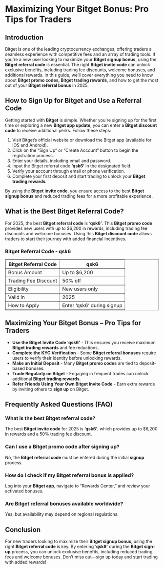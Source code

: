 <h1>Maximizing Your Bitget Bonus: Pro Tips for Traders</h1>
<h2>Introduction</h2>
<p>Bitget is one of the leading cryptocurrency exchanges, offering traders a seamless experience with competitive fees and an array of trading tools. If you're a new user looking to maximize your <strong>Bitget signup bonus</strong>, using the <strong>Bitget referral code</strong> is essential. The right <strong>Bitget invite code</strong> can unlock exclusive benefits, including trading fee discounts, welcome bonuses, and additional rewards. In this guide, we’ll cover everything you need to know about <strong>Bitget promo codes, Bitget trading rewards</strong>, and how to get the most out of your <strong>Bitget referral bonus</strong> in 2025.</p>

<h2>How to Sign Up for Bitget and Use a Referral Code</h2>
<p>Getting started with <strong>Bitget</strong> is simple. Whether you're signing up for the first time or exploring a new <strong>Bitget app update</strong>, you can enter a <strong>Bitget discount code</strong> to receive additional perks. Follow these steps:</p>
<ol>
    <li>Visit Bitget’s official website or download the Bitget app (available for iOS and Android).</li>
    <li>Click on the “Sign Up” or “Create Account” button to begin the registration process.</li>
    <li>Enter your details, including email and password.</li>
    <li>Input the Bitget referral code <strong>‘qsk6’</strong> in the designated field.</li>
    <li>Verify your account through email or phone verification.</li>
    <li>Complete your first deposit and start trading to unlock your <strong>Bitget trading rewards</strong>.</li>
</ol>
<p>By using the <strong>Bitget invite code</strong>, you ensure access to the best <strong>Bitget signup bonus</strong> and reduced trading fees for a more profitable experience.</p>

<h2>What is the Best Bitget Referral Code?</h2>
<p>For 2025, the best <strong>Bitget referral code</strong> is <strong>‘qsk6’</strong>. This <strong>Bitget promo code</strong> provides new users with up to $6,200 in rewards, including trading fee discounts and welcome bonuses. Using this <strong>Bitget discount code</strong> allows traders to start their journey with added financial incentives.</p>

<h3>Bitget Referral Code - qsk6</h3>
<table border="1">
    <tr>
        <th>Bitget Referral Code</th>
        <th>qsk6</th>
    </tr>
    <tr>
        <td>Bonus Amount</td>
        <td>Up to $6,200</td>
    </tr>
    <tr>
        <td>Trading Fee Discount</td>
        <td>50% off</td>
    </tr>
    <tr>
        <td>Eligibility</td>
        <td>New users only</td>
    </tr>
    <tr>
        <td>Valid in</td>
        <td>2025</td>
    </tr>
    <tr>
        <td>How to Apply</td>
        <td>Enter ‘qsk6’ during signup</td>
    </tr>
</table>

<h2>Maximizing Your Bitget Bonus – Pro Tips for Traders</h2>
<ul>
    <li><strong>Use the Bitget Invite Code ‘qsk6’</strong> - This ensures you receive maximum <strong>Bitget trading rewards</strong> and fee reductions.</li>
    <li><strong>Complete the KYC Verification</strong> - Some <strong>Bitget referral bonuses</strong> require users to verify their identity before unlocking rewards.</li>
    <li><strong>Make an Initial Deposit</strong> - Many <strong>Bitget promo codes</strong> are tied to deposit-based bonuses.</li>
    <li><strong>Trade Regularly on Bitget</strong> - Engaging in frequent trades can unlock additional <strong>Bitget trading rewards</strong>.</li>
    <li><strong>Refer Friends Using Your Own Bitget Invite Code</strong> - Earn extra rewards by inviting others to <strong>sign up</strong> on Bitget.</li>
</ul>

<h2>Frequently Asked Questions (FAQ)</h2>
<h3>What is the best Bitget referral code?</h3>
<p>The best <strong>Bitget invite code</strong> for 2025 is <strong>‘qsk6’</strong>, which provides up to $6,200 in rewards and a 50% trading fee discount.</p>

<h3>Can I use a Bitget promo code after signing up?</h3>
<p>No, the <strong>Bitget referral code</strong> must be entered during the initial <strong>signup</strong> process.</p>

<h3>How do I check if my Bitget referral bonus is applied?</h3>
<p>Log into your <strong>Bitget app</strong>, navigate to “Rewards Center,” and review your activated bonuses.</p>

<h3>Are Bitget referral bonuses available worldwide?</h3>
<p>Yes, but availability may depend on regional regulations.</p>

<h2>Conclusion</h2>
<p>For new traders looking to maximize their <strong>Bitget signup bonus</strong>, using the right <strong>Bitget referral code</strong> is key. By entering <strong>‘qsk6’</strong> during the <strong>Bitget sign-up</strong> process, you can unlock exclusive benefits, including reduced trading fees and welcome bonuses. Don’t miss out—sign up today and start trading with added rewards!</p>
